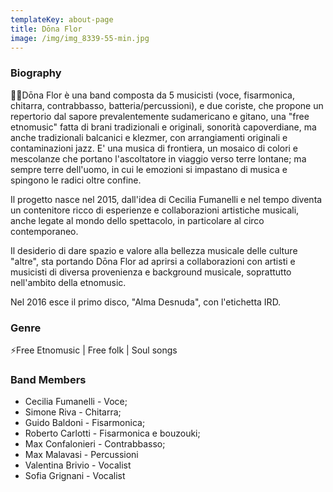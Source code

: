```yaml
---
templateKey: about-page
title: Dōna Flor
image: /img/img_8339-55-min.jpg
---
```

### Biography

💃🏻Dōna Flor è una band composta da 5 musicisti (voce, fisarmonica, chitarra, contrabbasso, batteria/percussioni), e due coriste, che propone un repertorio dal sapore prevalentemente sudamericano e gitano, una "free etnomusic" fatta di brani tradizionali e originali, sonorità capoverdiane, ma anche tradizionali balcanici e klezmer, con arrangiamenti originali e contaminazioni jazz. E' una musica di frontiera, un mosaico di colori e mescolanze che portano l'ascoltatore in viaggio verso terre lontane; ma sempre terre dell'uomo, in cui le emozioni si impastano di musica e spingono le radici oltre confine.

Il progetto nasce nel 2015, dall'idea di Cecilia Fumanelli e nel tempo diventa un contenitore ricco di esperienze e collaborazioni artistiche musicali, anche legate al mondo dello spettacolo, in particolare al circo contemporaneo.

Il desiderio di dare spazio e valore alla bellezza musicale delle culture "altre", sta portando Dōna Flor ad aprirsi a collaborazioni con artisti e musicisti di diversa provenienza e background musicale, soprattutto nell'ambito della etnomusic.

Nel 2016 esce il primo disco, "Alma Desnuda", con l'etichetta IRD.

### Genre

⚡️Free Etnomusic | Free folk | Soul songs

### Band Members

* Cecilia Fumanelli - Voce;
* Simone Riva - Chitarra;
* Guido Baldoni - Fisarmonica;
* Roberto Carlotti - Fisarmonica e bouzouki;
* Max Confalonieri - Contrabbasso;
* Max Malavasi - Percussioni
* Valentina Brivio - Vocalist
* Sofia Grignani - Vocalist
